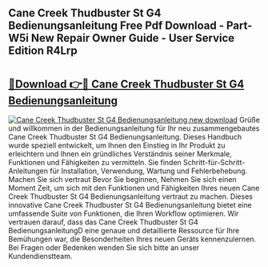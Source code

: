 ## Cane Creek Thudbuster St G4 Bedienungsanleitung Free Pdf Download - Part-W5i New Repair Owner Guide - User Service Edition R4Lrp

# <h2><a href="http://df4sxls.blite.top/?on=Cane+Creek+Thudbuster+St+G4+Bedienungsanleitung">🔗Download 👉🔴 Cane Creek Thudbuster St G4 Bedienungsanleitung</a></h2>

[![Cane Creek Thudbuster St G4 Bedienungsanleitung new download](https://i.imgur.com/lujVjoI.png)](http://df4sxls.blite.top/?on=Cane+Creek+Thudbuster+St+G4+Bedienungsanleitung)
Grüße und willkommen in der Bedienungsanleitung für Ihr neu zusammengebautes Cane Creek Thudbuster St G4 Bedienungsanleitung. Dieses Handbuch wurde speziell entwickelt, um Ihnen den Einstieg in Ihr Produkt zu erleichtern und Ihnen ein gründliches Verständnis seiner Merkmale, Funktionen und Fähigkeiten zu vermitteln. Sie finden Schritt-für-Schritt-Anleitungen für Installation, Verwendung, Wartung und Fehlerbehebung. Machen Sie sich vertraut Bevor Sie beginnen, Nehmen Sie sich einen Moment Zeit, um sich mit den Funktionen und Fähigkeiten Ihres neuen Cane Creek Thudbuster St G4 Bedienungsanleitung vertraut zu machen. Dieses innovative Cane Creek Thudbuster St G4 Bedienungsanleitung bietet eine umfassende Suite von Funktionen, die Ihren Workflow optimieren. Wir vertrauen darauf, dass das Cane Creek Thudbuster St G4 BedienungsanleitungD eine genaue und detaillierte Ressource für Ihre Bemühungen war, die Besonderheiten Ihres neuen Geräts kennenzulernen. Bei Fragen oder Bedenken wenden Sie sich bitte an unser Kundendienstteam.
